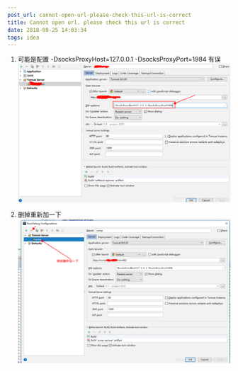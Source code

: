 ```yaml
---
post_url: cannot-open-url-please-check-this-url-is-correct
title: Cannot open url. please check this url is correct
date: 2018-09-25 14:03:34
tags: idea
---
```

1. 可能是配置 -DsocksProxyHost=127.0.0.1 -DsocksProxyPort=1984 有误
![](/images/20180928100047591.png)

2. 删掉重新加一下
![](/images/20180925140319547.png)